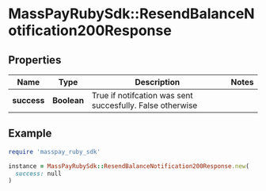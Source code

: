 # MassPayRubySdk::ResendBalanceNotification200Response

## Properties

| Name | Type | Description | Notes |
| ---- | ---- | ----------- | ----- |
| **success** | **Boolean** | True if notifcation was sent succesfully. False otherwise |  |

## Example

```ruby
require 'masspay_ruby_sdk'

instance = MassPayRubySdk::ResendBalanceNotification200Response.new(
  success: null
)
```

